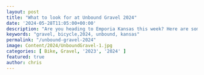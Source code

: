 ```yaml
---
layout: post
title: "What to look for at Unbound Gravel 2024"
date: '2024-05-28T11:05:00+00:00'
description: "Are you heading to Emporia Kansas this week? Here are some of my recommendations for things to look out for!"
keywords: "gravel, bicycle,2024, unbound, kansas"
permalink: "/unbound-gravel-2024"
image: Content/2024/UnboundGravel-1.jpg
categories: [ Bike, Gravel, '2023', '2024' ]
featured: true
author: chris
---
```

